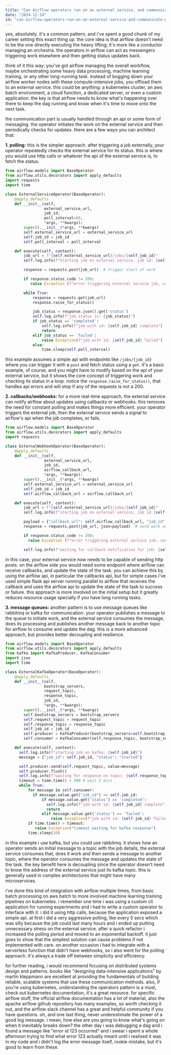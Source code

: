 ```yaml
---
title: "Can Airflow operators run on an external service, and communicate with Airflow to update the progress of the DAG?"
date: "2024-12-14"
id: "can-airflow-operators-run-on-an-external-service-and-communicate-with-airflow-to-update-the-progress-of-the-dag"
---
```


yes, absolutely. it's a common pattern, and i've spent a good chunk of my career setting this exact thing up.  the core idea is that airflow doesn't need to be the one directly executing the heavy lifting; it's more like a conductor managing an orchestra. the operators in airflow can act as messengers triggering work elsewhere and then getting status updates back.

think of it this way: you’ve got airflow managing the overall workflow, maybe orchestrating some heavy data processing, machine learning training, or any other long-running task. instead of bogging down your airflow worker nodes with these compute-intensive jobs, you offload them to an external service. this could be anything: a kubernetes cluster, an aws batch environment, a cloud function, a dedicated server, or even a custom application. the key is that airflow needs to know what's happening over there to keep the dag running and know when it's time to move onto the next task.

the communication part is usually handled through an api or some form of messaging. the operator initiates the work on the external service and then periodically checks for updates. there are a few ways you can architect that:

**1. polling:** this is the simpler approach. after triggering a job externally, your operator repeatedly checks the external service for its status. this is where you would use http calls or whatever the api of the external service is, to fetch the status.
```python
from airflow.models import BaseOperator
from airflow.utils.decorators import apply_defaults
import requests
import time

class ExternalServiceOperator(BaseOperator):
    @apply_defaults
    def __init__(self,
                 external_service_url,
                 job_id,
                 poll_interval=60,
                 *args, **kwargs):
        super().__init__(*args, **kwargs)
        self.external_service_url = external_service_url
        self.job_id = job_id
        self.poll_interval = poll_interval

    def execute(self, context):
        job_url = f"{self.external_service_url}/jobs/{self.job_id}"
        self.log.info(f"Starting job on external service, job id: {self.job_id}")

        response = requests.post(job_url)  # trigger start of work

        if response.status_code != 200:
           raise Exception (f"error triggering external service job, code {response.status_code}")

        while True:
            response = requests.get(job_url)
            response.raise_for_status()

            job_status = response.json().get('status')
            self.log.info(f"job status is: {job_status}")
            if job_status == 'completed':
                self.log.info(f"job with id: {self.job_id} complete")
                return
            elif job_status == 'failed':
                raise Exception(f"job with id: {self.job_id} failed")
            else:
                time.sleep(self.poll_interval)
```
this example assumes a simple api with endpoints like `/jobs/{job_id}` where you can trigger it with a `post` and fetch status using a `get`. it's a basic example, of course, and you might have to modify based on the api of your external service, but it shows the core concept of triggering work and checking its status in a loop. notice the `response.raise_for_status()`, that handles api errors and will stop if any of the requests is not a 200.

**2. callbacks/webhooks:** for a more real-time approach, the external service can notify airflow about updates using callbacks or webhooks. this removes the need for constant polling and makes things more efficient. your operator triggers the external job, then the external service sends a signal to airflow's api when the job completes, or fails.
```python
from airflow.models import BaseOperator
from airflow.utils.decorators import apply_defaults
import requests

class ExternalWebhookOperator(BaseOperator):
    @apply_defaults
    def __init__(self,
                 external_service_url,
                 job_id,
                 airflow_callback_url,
                 *args, **kwargs):
        super().__init__(*args, **kwargs)
        self.external_service_url = external_service_url
        self.job_id = job_id
        self.airflow_callback_url = airflow_callback_url

    def execute(self, context):
        job_url = f"{self.external_service_url}/jobs/{self.job_id}"
        self.log.info(f"starting job on external service, job id {self.job_id}")

        payload = {"callback_url": self.airflow_callback_url, "job_id": self.job_id}
        response = requests.post(job_url, json=payload)  # send work and callback

        if response.status_code != 200:
          raise Exception (f"error triggering external service job, code {response.status_code}")

        self.log.info(f"waiting for callback notification for job: {self.job_id}")
```
in this case, your external service now needs to be capable of sending http posts. on the airflow side you would need some endpoint where airflow can receive callbacks, and update the state of the task. you can achieve this by using the airflow api, in particular the callbacks api, but for simple cases i've used simple flask api server running parallel to airflow that receives the callback and uses the airflow api to update the state of the task to success or failure. this approach is more involved on the initial setup but it greatly reduces resource usage specially if you have long running tasks.

**3. message queues:**  another pattern is to use message queues like rabbitmq or kafka for communication. your operator publishes a message to the queue to initiate work, and the external service consumes the message, does its processing and publishes another message back to another topic for airflow to consume and update the dag. this is a more advanced approach, but provides better decoupling and resilience.
```python
from airflow.models import BaseOperator
from airflow.utils.decorators import apply_defaults
from kafka import KafkaProducer, KafkaConsumer
import json
import time

class ExternalKafkaOperator(BaseOperator):
    @apply_defaults
    def __init__(self,
                 bootstrap_servers,
                 request_topic,
                 response_topic,
                 job_id,
                 *args, **kwargs):
        super().__init__(*args, **kwargs)
        self.bootstrap_servers = bootstrap_servers
        self.request_topic = request_topic
        self.response_topic = response_topic
        self.job_id = job_id
        self.producer = KafkaProducer(bootstrap_servers=self.bootstrap_servers, value_serializer=lambda v: json.dumps(v).encode('utf-8'))
        self.consumer = KafkaConsumer(self.response_topic, bootstrap_servers=self.bootstrap_servers,  value_deserializer=lambda m: json.loads(m.decode('utf-8')), auto_offset_reset='earliest')

    def execute(self, context):
      self.log.info(f"starting job on kafka: {self.job_id}")
      message = {"job_id": self.job_id, "status": "started"}

      self.producer.send(self.request_topic, value=message)
      self.producer.flush()
      self.log.info(f"waiting for response on topic: {self.response_topic} for job: {self.job_id}")
      timeout = time.time() + 300 # wait 5 mins
      while True:
          for message in self.consumer:
            if message.value.get("job_id") == self.job_id:
                if message.value.get('status') == 'completed':
                  self.log.info(f"job with id: {self.job_id} complete")
                  return
                elif message.value.get('status') == 'failed':
                    raise Exception(f"job with id: {self.job_id} failed")
          if time.time() > timeout:
             raise Exception("timeout waiting for kafka response")
          time.sleep(10)
```
in this example i use kafka, but you could use rabbitmq. it shows how an operator sends an initial message to a topic with the job details, the external service consumes that, does it work and then sends a message to another topic, where the operator consumes the message and updates the state of the task. the key benefit here is decoupling since the operator doesn't need to know the address of the external service just its kafka topic. this is generally used in complex architectures that might have many microservices.

i've done this kind of integration with airflow multiple times, from basic batch processing on aws batch to more involved machine learning training pipelines on kubernetes. i remember one time i was using a custom cli application for running experiments and i had to write a custom operator to interface with it. i did it using http calls, because the application exposed a simple api. at first i did a very aggressive polling, like every 5 secs which was silly because the job could last many hours and i ended up putting unnecessary stress on the external service. after a quick refactor i increased the polling period and moved to an exponential backoff. it just goes to show that the simplest solution can cause problems if not implemented with care. on another occasion i had to integrate with a serverless function that didn't have webhooks, so i also went for the polling approach. it's always a trade off between simplicity and efficiency.

for further reading, i would recommend focusing on distributed systems design and patterns. books like "designing data-intensive applications" by martin kleppmann are excellent at providing the fundamentals of building reliable, scalable systems that use these communication methods. also, if you're using kubernetes, understanding the operators pattern is a must, check out kubernetes documentation, it's a great resource. for specific airflow stuff, the official airflow documentation has a lot of material, also the apache airflow github repository has many examples, so worth checking it out, and the airflow slack channel has a great and helpful community if you have questions. oh, and one last thing, never underestimate the power of a good log message. i mean, how else are you going to know what's going on when it inevitably breaks down? the other day i was debugging a dag and i found a message like "error id 123 occurred" and i swear i spent a whole afternoon trying to find what error 123 actually meant until i realised it was in my code and i didn't log the error message itself, rookie mistake, but it's good to learn from these.
